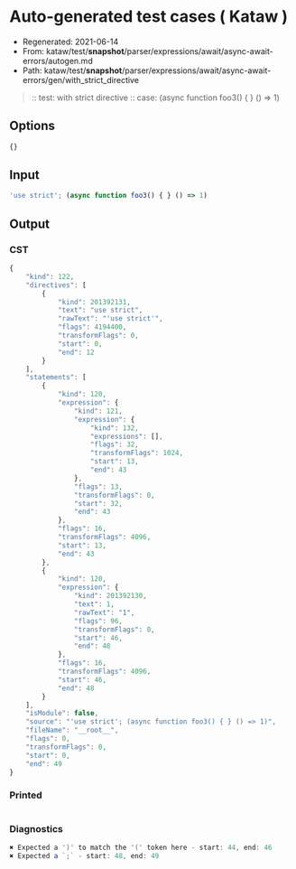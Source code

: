 # Auto-generated test cases ( Kataw )
- Regenerated: 2021-06-14
- From: kataw/test/__snapshot__/parser/expressions/await/async-await-errors/autogen.md
- Path: kataw/test/__snapshot__/parser/expressions/await/async-await-errors/gen/with_strict_directive
> :: test: with strict directive
> :: case: (async function foo3() { } () => 1)
## Options

`````js
{}
`````
## Input

`````js
'use strict'; (async function foo3() { } () => 1)
`````
## Output

### CST

```javascript
{
    "kind": 122,
    "directives": [
        {
            "kind": 201392131,
            "text": "use strict",
            "rawText": "'use strict'",
            "flags": 4194400,
            "transformFlags": 0,
            "start": 0,
            "end": 12
        }
    ],
    "statements": [
        {
            "kind": 120,
            "expression": {
                "kind": 121,
                "expression": {
                    "kind": 132,
                    "expressions": [],
                    "flags": 32,
                    "transformFlags": 1024,
                    "start": 13,
                    "end": 43
                },
                "flags": 13,
                "transformFlags": 0,
                "start": 32,
                "end": 43
            },
            "flags": 16,
            "transformFlags": 4096,
            "start": 13,
            "end": 43
        },
        {
            "kind": 120,
            "expression": {
                "kind": 201392130,
                "text": 1,
                "rawText": "1",
                "flags": 96,
                "transformFlags": 0,
                "start": 46,
                "end": 48
            },
            "flags": 16,
            "transformFlags": 4096,
            "start": 46,
            "end": 48
        }
    ],
    "isModule": false,
    "source": "'use strict'; (async function foo3() { } () => 1)",
    "fileName": "__root__",
    "flags": 0,
    "transformFlags": 0,
    "start": 0,
    "end": 49
}
```

### Printed

```javascript

```

### Diagnostics

```javascript
✖ Expected a ')' to match the '(' token here - start: 44, end: 46
✖ Expected a `;` - start: 48, end: 49

```

